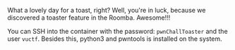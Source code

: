 What a lovely day for a toast, right? Well, you're in luck, because we discovered a toaster feature in the Roomba. Awesome!!!

You can SSH into the container with the password: `pwnChallToaster` and the user `vuctf`. Besides this, python3 and pwntools is installed on the system.
